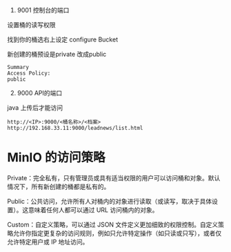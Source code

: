 1. 9001 控制台的端口

设置桶的读写权限 

找到你的桶选右上设定 configure Bucket

新创建的桶预设是private 改成public
```
Summary
Access Policy:
public
```
2. 9000 API的端口

java 上传后才能访问 

```
http://<IP>:9000/<桶名称>/<档案>
http://192.168.33.11:9000/leadnews/list.html
```
# MinIO 的访问策略

Private：完全私有，只有管理员或具有适当权限的用户可以访问桶和对象。默认情况下，所有新创建的桶都是私有的。

Public：公共访问，允许所有人对桶内的对象进行读取（或读写，取决于具体设置）。这意味着任何人都可以通过 URL 访问桶内的对象。

Custom：自定义策略，可以通过 JSON 文件定义更加细致的权限控制。自定义策略允许你指定更复杂的访问规则，例如只允许特定操作（如只读或只写），或者仅允许特定用户或 IP 地址访问。

